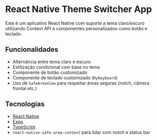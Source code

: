 # React Native Theme Switcher App

Este é um aplicativo React Native com suporte a tema claro/escuro utilizando Context API e componentes personalizados como botão e teclado.

## Funcionalidades

- Alternância entre tema claro e escuro
- Estilização condicional com base no tema
- Componente de botão customizado
- Componente de teclado customizado (`MyKeyboard`)
- Uso de `SafeAreaView` para respeitar áreas seguras (notch, câmera frontal etc.)

## Tecnologias

- [React Native](https://reactnative.dev/)
- [Expo](https://expo.dev/)
- [TypeScript](https://www.typescriptlang.org/)
- `react-native-safe-area-context` para lidar com notch e status bar
